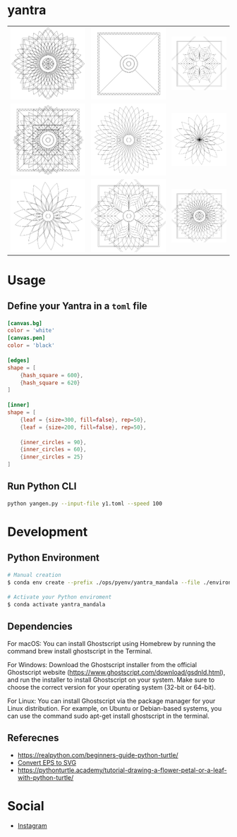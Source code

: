 # yantra

<table>
<tbody>
    <tr>
        <td><img src="data/examples/mandala.svg" alt="example"/></td>
        <td><img src="data/examples/mandala2.svg" alt="example"/></td>
        <td><img src="data/examples/mandala3.png" alt="example"/></td>
    </tr>
    <tr>
        <td><img src="data/examples/mandala3.svg" alt="example"/></td>
        <td><img src="data/examples/mandala6.png" alt="example"/></td>
        <td><img src="data/examples/mandala7.png" alt="example"/></td>
    </tr>
    <tr>
        <td><img src="data/examples/mandala8.png" alt="example"/></td>
        <td><img src="data/examples/mandala9.png" alt="example"/></td>
        <td><img src="data/examples/mandala10.png" alt="example"/></td>
    </tr>
</tbody>
</table>

# Usage
## Define your Yantra in a `toml` file

```toml
[canvas.bg]
color = 'white'
[canvas.pen]
color = 'black'

[edges]
shape = [
    {hash_square = 600},
    {hash_square = 620}
]

[inner]
shape = [
    {leaf = {size=300, fill=false}, rep=50},
    {leaf = {size=200, fill=false}, rep=50},

    {inner_circles = 90},
    {inner_circles = 60},
    {inner_circles = 25}
]
```

## Run Python CLI

```bash
python yangen.py --input-file y1.toml --speed 100
```

# Development

## Python Environment

```bash
# Manual creation
$ conda env create --prefix ./ops/pyenv/yantra_mandala --file ./environment.yml

# Activate your Python enviroment
$ conda activate yantra_mandala
```

## Dependencies

For macOS: You can install Ghostscript using Homebrew by running the command brew install ghostscript in the Terminal.

For Windows: Download the Ghostscript installer from the official Ghostscript website (https://www.ghostscript.com/download/gsdnld.html), and run the installer to install Ghostscript on your system. Make sure to choose the correct version for your operating system (32-bit or 64-bit).

For Linux: You can install Ghostscript via the package manager for your Linux distribution. For example, on Ubuntu or Debian-based systems, you can use the command sudo apt-get install ghostscript in the terminal.



## Referecnes

- https://realpython.com/beginners-guide-python-turtle/
- [Convert EPS to SVG](https://convertio.co/de/download/185a3a1681360b6814b01239e3ab84037a4e4f/)
- https://pythonturtle.academy/tutorial-drawing-a-flower-petal-or-a-leaf-with-python-turtle/

# Social 

- [Instagram](https://www.instagram.com/yantra.mandala.art/)

